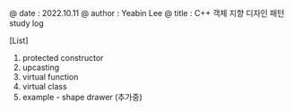 @ date : 2022.10.11
@ author : Yeabin Lee
@ title : C++ 객체 지향 디자인 패턴 study log

[List]
1. protected constructor
2. upcasting
3. virtual function
4. virtual class
5. example - shape drawer
(추가중)

